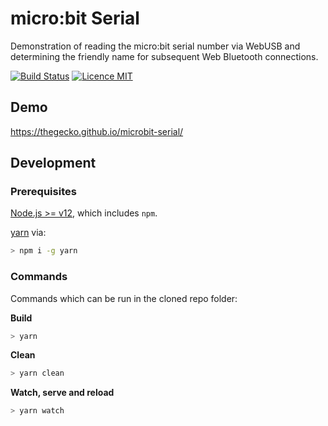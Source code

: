 # micro:bit Serial

Demonstration of reading the micro:bit serial number via WebUSB and determining the friendly name for subsequent Web Bluetooth connections.

[![Build Status](https://github.com/thegecko/microbit-serial/workflows/ci/badge.svg)](https://github.com/thegecko/microbit-serial/actions)
[![Licence MIT](https://img.shields.io/badge/licence-MIT-blue.svg)](http://opensource.org/licenses/MIT)

## Demo

https://thegecko.github.io/microbit-serial/

## Development

### Prerequisites

[Node.js >= v12](https://nodejs.org), which includes `npm`.

[yarn](https://yarnpkg.com/) via:

```bash
> npm i -g yarn
```

### Commands

Commands which can be run in the cloned repo folder:

__Build__

```bash
> yarn
```

__Clean__

```bash
> yarn clean
```

__Watch, serve and reload__

```bash
> yarn watch
```
